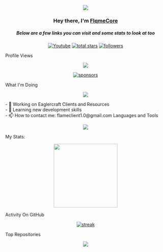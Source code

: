 <p align="center">
  <img src="https://readme-typing-svg.demolab.com/?lines=Developer%20of%20FlqmeCore%20Projects;Enhancing%20Eaglercraft%20Experience;Join%20the%20Community!&font=Fira%20Code&center=true&width=700&height=45&color=ff4500&vCenter=true&pause=1000&size=25" />
</p>
<h3 align="center">Hey there, I'm <a href="https://github.com/FlqmeCore">FlqmeCore</a></h3>
<h5 align="center">Below are a few links you can visit and some stats to look at too</h5>
<p align="center">
  <a href="https://www.youtube.com/@FlqmzeCanCode"><img alt="Youtube" title="Youtube" src="https://img.shields.io/badge/-Youtube-FF0000?style=for-the-badge&logo=youtube&logoColor=white"/></a>
  <a href="https://github.com/FlqmeCore?tab=repositories&sort=stargazers">
    <img alt="total stars" title="Total stars on GitHub" src="https://custom-icon-badges.demolab.com/github/stars/FlqmeCore?color=B8B92B&style=for-the-badge&labelColor=959532&logo=star"/></a>
  <a href="https://github.com/FlqmeCore"><img alt="followers" title="Follow me on Github" src="https://img.shields.io/github/followers/FlqmeCore?color=236ad3&style=for-the-badge&logo=github&label=Follow"/></a>
</p>
Profile Views
<p align="center">
  <img src="https://komarev.com/ghpvc/?username=FlqmeCore&style=for-the-badge&color=brightgreen">
</p>
<p align="center">

</p>
<p align="center">
  <a href="https://github.com/sponsors/FlqmeCore"><img alt="sponsors" title="All Sponsors" src="https://img.shields.io/badge/-All%20Sponsors-FD9494?style=for-the-badge&logo=GitHub&logoColor=black"/></a>
</p>
What I'm Doing
<p align="center">
  <img src="https://readme-typing-svg.demolab.com/?lines=Working%20on%20Eaglercraft%20Clients;Creating%20Resources;Learning%20New%20Skills&font=Fira%20Code&center=true&width=700&height=45&color=00FF00&vCenter=true&pause=1000&size=25" />
</p>
- 🔭 Working on Eaglercraft Clients and Resources<br>
- 🌱 Learning new development skills<br>
- 📫 How to contact me: flameclient1.0@gmail.com
Languages and Tools
<p align="center">
  <a href="https://github.com/FlqmeCore"><img src="https://skillicons.dev/icons?i=vscode,github,css,html,js"></a>
</p>
My Stats:
<p align="center">
  <img height="200px" src="https://github-readme-stats.vercel.app/api?username=FlqmeCore&hide_border=true&show_icons=true&count_private=true&theme=gruvbox&bg_color=151515">
</p>
Activity On GitHub
<p align="center">
  <a href="https://github.com/FlqmeCore">
    <img title="stats" alt="streak" src="https://github-readme-streak-stats.herokuapp.com/?user=FlqmeCore&theme=dark&hide_border=true&stroke=f53b3b"/>
  </a>
</p>
Top Repositories
<p align="center">
  <img src="https://readme-typing-svg.demolab.com/?lines=No%20top%20repositories%20yet;&font=Fira%20Code&center=true&width=700&height=45&color=FF0000&vCenter=true&pause=1000&size=25" />
</p>
